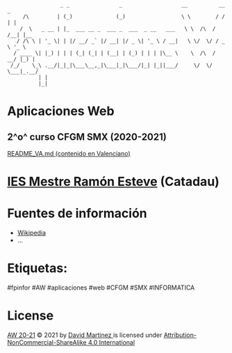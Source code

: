 ```
                 _ _                _                   __          __  _     
     /\         | (_)              (_)                  \ \        / / | |    
    /  \   _ __ | |_  ___ __ _  ___ _  ___  _ __   ___   \ \  /\  / /__| |__  
   / /\ \ | '_ \| | |/ __/ _` |/ __| |/ _ \| '_ \ / __|   \ \/  \/ / _ \ '_ \ 
  / ____ \| |_) | | | (_| (_| | (__| | (_) | | | |\__ \    \  /\  /  __/ |_) |
 /_/    \_\ .__/|_|_|\___\__,_|\___|_|\___/|_| |_||___/     \/  \/ \___|_.__/ 
          | |                                                                      
          |_|  
```

# Aplicaciones Web

## 2^o^ curso CFGM SMX (2020-2021)

[README_VA.md (contenido en Valenciano)](README_VA.md)

# [IES Mestre Ramón Esteve](http://www.iesmre.com) (Catadau)

# Fuentes de información

- [Wikipedia](https://es.wikipedia.org)
- ...



# Etiquetas:

#fpinfor #AW #aplicaciones #web #CFGM #SMX #INFORMATICA



# License

[AW 20-21](https://github.com/martinezpenya/AW-CFGM-2021) © 2021   by  [ David Martinez ](http://www.martinezpenya.es) is licensed under [ Attribution-NonCommercial-ShareAlike 4.0 International ](http://creativecommons.org/licenses/by-nc-sa/4.0/?ref=chooser-v1)
